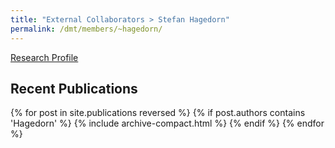 ```yaml
---
title: "External Collaborators > Stefan Hagedorn"
permalink: /dmt/members/~hagedorn/
---
```


[Research Profile](https://www.tu-ilmenau.de/dbis/staff/stefan-hagedorn/)

## Recent Publications

{% for post in site.publications reversed %}
  {% if post.authors contains 'Hagedorn' %}
    {% include archive-compact.html %}
  {% endif %}
{% endfor %}
